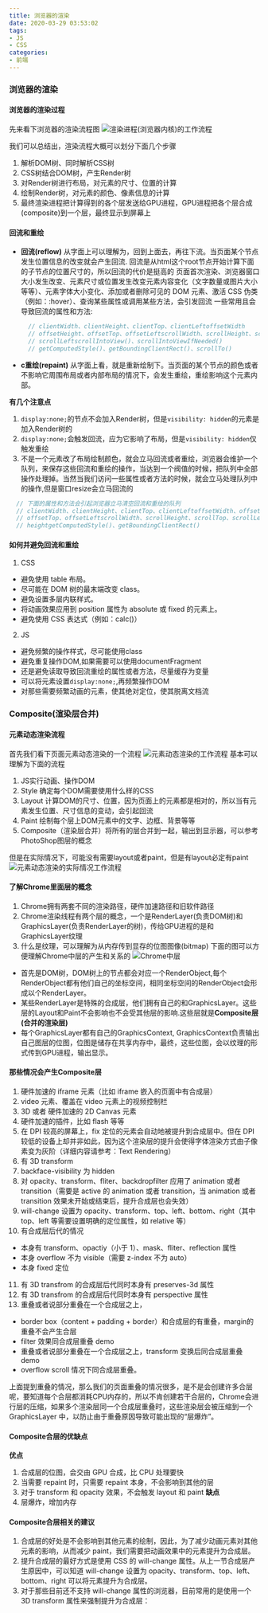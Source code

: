 ```yaml
---
title: 浏览器的渲染
date: 2020-03-29 03:53:02
tags:
- JS
- CSS
categories:
- 前端
---
```


### 浏览器的渲染

#### 浏览器的渲染过程

先来看下浏览器的渲染流程图
![渲染进程(浏览器内核)的工作流程](/uploads/20200330/3.png)

<!-- more -->

我们可以总结出，渲染流程大概可以划分下面几个步骤
1. 解析DOM树、同时解析CSS树
2. CSS树结合DOM树，产生Render树
3. 对Render树进行布局，对元素的尺寸、位置的计算
4. 绘制Render树，对元素的颜色、像素信息的计算
5. 最终渲染进程把计算得到的各个层发送给GPU进程，GPU进程把各个层合成(composite)到一个层，最终显示到屏幕上

#### 回流和重绘

- **回流(reflow)**
  从字面上可以理解为，回到上面去，再往下流。当页面某个节点发生位置信息的改变就会产生回流. 回流是从html这个root节点开始计算下面的子节点的位置尺寸的，所以回流的代价是挺高的
  页面首次渲染、浏览器窗口大小发生改变、元素尺寸或位置发生改变元素内容变化（文字数量或图片大小等等）、元素字体大小变化、添加或者删除可见的 DOM 元素、激活 CSS 伪类（例如：:hover）、查询某些属性或调用某些方法，会引发回流
  一些常用且会导致回流的属性和方法:
  ```js
    // clientWidth、clientHeight、clientTop、clientLeftoffsetWidth
    // offsetHeight、offsetTop、offsetLeftscrollWidth、scrollHeight、scrollTop
    // scrollLeftscrollIntoView()、scrollIntoViewIfNeeded()
    // getComputedStyle()、getBoundingClientRect()、scrollTo()
  ```

- **c重绘(repaint)**
  从字面上看，就是重新绘制下。当页面的某个节点的颜色或者不影响它周围布局或者内部布局的情况下，会发生重绘，重绘影响这个元素内部。

**有几个注意点**
1. `display:none;`的节点不会加入Render树，但是`visibility: hidden`的元素是加入Render树的
2. `display:none;`会触发回流，应为它影响了布局，但是`visibility: hidden`仅触发重绘
3. 不是一个元素改了布局绘制颜色，就会立马回流或者重绘，浏览器会维护一个队列，来保存这些回流和重绘的操作，当达到一个阀值的时候，把队列中全部操作处理掉。当然当我们访问一些属性或者方法的时候，就会立马处理队列中的操作,但是窗口resize会立马回流的 
  ```js
    // 下面的属性和方法会引起浏览器立马清空回流和重绘的队列 
    // clientWidth、clientHeight、clientTop、clientLeftoffsetWidth、offsetHeight
    // offsetTop、offsetLeftscrollWidth、scrollHeight、scrollTop、scrollLeftwidth
    // heightgetComputedStyle()、getBoundingClientRect()
  ```
#### 如何并避免回流和重绘

1. CSS
  - 避免使用 table 布局。
  - 尽可能在 DOM 树的最末端改变 class。
  - 避免设置多层内联样式。
  - 将动画效果应用到 position 属性为 absolute 或 fixed 的元素上。
  - 避免使用 CSS 表达式（例如：calc()）
2. JS
  - 避免频繁的操作样式，尽可能使用class
  - 避免重复操作DOM,如果需要可以使用documentFragment
  - 还是避免读取导致回流重绘的属性或者方法，尽量缓存为变量
  - 可以将元素设置`display:none;`,再频繁操作DOM
  - 对那些需要频繁动画的元素，使其绝对定位，使其脱离文档流

### Composite(渲染层合并)

#### 元素动态渲染流程

首先我们看下页面元素动态渲染的一个流程
![元素动态渲染的工作流程](/uploads/20200329/1.png)
基本可以理解为下面的流程
1. JS实行动画、操作DOM
2. Style 确定每个DOM需要使用什么样的CSS
3. Layout 计算DOM的尺寸、位置，因为页面上的元素都是相对的，所以当有元素发生位置、尺寸信息的变动，会引起回流
4. Paint 绘制每个层上DOM元素中的文字、边框、背景等等
5. Composite（渲染层合并）将所有的层合并到一起，输出到显示器，可以参考PhotoShop图层的概念

但是在实际情况下，可能没有需要layout或者paint，但是有layout必定有paint
![元素动态渲染的实际情况工作流程](/uploads/20200329/2.png)

#### 了解Chrome里面层的概念
1. Chrome拥有两套不同的渲染路径，硬件加速路径和旧软件路径
2. Chrome渲染线程有两个层的概念，一个是RenderLayer(负责DOM树)和GraphicsLayer(负责RenderLayer的树)，传给GPU进程的是和GraphicsLayer纹理
3. 什么是纹理，可以理解为从内存传到显存的位图图像(bitmap)
下面的图可以方便理解Chrome中层的产生和关系的
![Chrome中层](/uploads/20200329/3.png)

- 首先是DOM树，DOM树上的节点都会对应一个RenderObject,每个RenderObject都有他们自己的坐标空间，相同坐标空间的RenderObject会形成以个RenderLayer。
- 某些RenderLayer是特殊的合成层，他们拥有自己的和GraphicsLayer。这些层的Layout和Paint不会影响也不会受其他层的影响.这些层就是**Composite层(合并的渲染层)**
- 每个GraphicsLayer都有自己的GraphicsContext, GraphicsContext负责输出自己图层的位图，位图是储存在共享内存中，最终，这些位图，会以纹理的形式传到GPU进程，输出显示。

#### 那些情况会产生Composite层
1. 硬件加速的 iframe 元素（比如 iframe 嵌入的页面中有合成层）
2. video 元素、覆盖在 video 元素上的视频控制栏
3. 3D 或者 硬件加速的 2D Canvas 元素
4. 硬件加速的插件，比如 flash 等等
5. 在 DPI 较高的屏幕上，fix 定位的元素会自动地被提升到合成层中。但在 DPI 较低的设备上却并非如此，因为这个渲染层的提升会使得字体渲染方式由子像素变为灰阶（详细内容请参考：Text Rendering）
6. 有 3D transform
7. backface-visibility 为 hidden
8. 对 opacity、transform、fliter、backdropfilter 应用了 animation 或者 transition（需要是 active 的 animation 或者 transition，当 animation 或者 transition 效果未开始或结束后，提升合成层也会失效）
9. will-change 设置为 opacity、transform、top、left、bottom、right（其中 top、left 等需要设置明确的定位属性，如 relative 等）
10. 有合成层后代的情况
  - 本身有 transform、opactiy（小于 1）、mask、fliter、reflection 属性 
  - 本身 overflow 不为 visible（需要 z-index 不为 auto） 
  - 本身 fixed 定位
11. 有 3D transfrom 的合成层后代同时本身有 preserves-3d 属性
12. 有 3D transfrom 的合成层后代同时本身有 perspective 属性 
13. 重叠或者说部分重叠在一个合成层之上， 
  - border box（content + padding + border）和合成层的有重叠，margin的重叠不会产生合层
  - filter 效果同合成层重叠 demo
  - 重叠或者说部分重叠在一个合成层之上，transform 变换后同合成层重叠 demo
  - overflow scroll 情况下同合成层重叠。

上面提到重叠的情况，那么我们的页面重叠的情况很多，是不是会创建许多合层呢，要知道每个合层都消耗CPU内存的，所以不肯创建若干合层的，Chrome会进行层的压缩，如果多个渲染层同一个合成层重叠时，这些渲染层会被压缩到一个 GraphicsLayer 中，以防止由于重叠原因导致可能出现的“层爆炸”。

#### Composite合层的优缺点
**优点**
1. 合成层的位图，会交由 GPU 合成，比 CPU 处理要快
2. 当需要 repaint 时，只需要 repaint 本身，不会影响到其他的层
3. 对于 transform 和 opacity 效果，不会触发 layout 和 paint
**缺点**
1. 层爆炸，增加内存

#### Composite合层相关的建议
1. 合成层的好处是不会影响到其他元素的绘制，因此，为了减少动画元素对其他元素的影响，从而减少 paint，我们需要把动画效果中的元素提升为合成层。
2. 提升合成层的最好方式是使用 CSS 的 will-change 属性。从上一节合成层产生原因中，可以知道 will-change 设置为 opacity、transform、top、left、bottom、right 可以将元素提升为合成层。
3. 对于那些目前还不支持 will-change 属性的浏览器，目前常用的是使用一个 3D transform 属性来强制提升为合成层：
